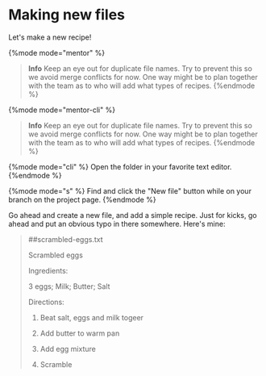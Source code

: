 # Making new files

Let's make a new recipe!

{%mode mode="mentor" %}
> **Info** Keep an eye out for duplicate file names.  Try to prevent this so we avoid merge conflicts for now.  One way might be to plan together with the team as to who will add what types of recipes.
{%endmode %}

{%mode mode="mentor-cli" %}
> **Info** Keep an eye out for duplicate file names.  Try to prevent this so we avoid merge conflicts for now.  One way might be to plan together with the team as to who will add what types of recipes.
{%endmode %}

{%mode mode="cli" %}
Open the folder in your favorite text editor.
{%endmode %}

{%mode mode="s" %}
Find and click the "New file" button while on your branch on the project page.
{%endmode %}

Go ahead and create a new file, and add a simple recipe. Just for kicks, go ahead and put an obvious typo in there somewhere. Here's mine:

> ##scrambled-eggs.txt
> 
> Scrambled eggs
> 
> Ingredients:
> 
> 3 eggs; Milk; Butter; Salt
> 
> Directions:
> 
> 1. Beat salt, eggs and milk togeer
> 
> 2. Add butter to warm pan
> 
> 3. Add egg mixture
> 
> 4. Scramble
